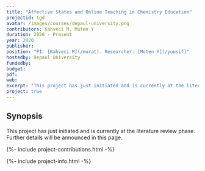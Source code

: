```yaml
---
title: "Affective States and Online Teaching in Chemistry Education"
projectid: tgd
avatar: /images/courses/depaul-university.png
contributors: Kahveci M, Muten Y
duration: 2020 - Present
year: 2020
publisher:
position: "PI: [Kahveci M](/murat). Researcher: [Muten Y](/yousif)"
hostedby: Depaul University
fundedby:
budget:
pdf:
web:
excerpt: "This project has just initiated and is currently at the literature review phase."
project: true
---
```


## Synopsis

This project has just initiated and is currently at the literature review phase. Further details will be announced in this page.

{%- include project-contributions.html -%}

{%- include project-info.html -%}